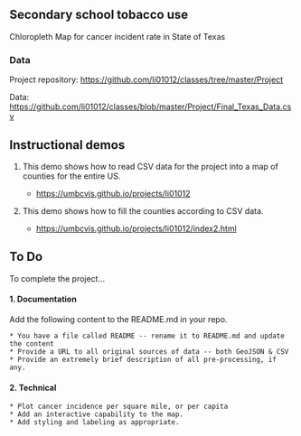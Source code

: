 
## Secondary school tobacco use

Chloropleth Map for cancer incident rate in State of Texas

### Data

Project repository: https://github.com/li01012/classes/tree/master/Project

Data: https://github.com/li01012/classes/blob/master/Project/Final_Texas_Data.csv

## Instructional demos

1. This demo shows how to read CSV data for the project into a map of counties for the entire US.

    * https://umbcvis.github.io/projects/li01012

2. This demo shows how to fill the counties according to CSV data.

    * https://umbcvis.github.io/projects/li01012/index2.html

## To Do

To complete the project...

#### 1. Documentation

Add the following content to the README.md in your repo.

    * You have a file called README -- rename it to README.md and update the content
    * Provide a URL to all original sources of data -- both GeoJSON & CSV
    * Provide an extremely brief description of all pre-processing, if any.

#### 2. Technical

    * Plot cancer incidence per square mile, or per capita
    * Add an interactive capability to the map.
    * Add styling and labeling as appropriate.
